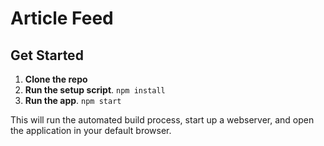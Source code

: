 # Article Feed

## Get Started

1. **Clone the repo**
2. **Run the setup script**. `npm install`
3. **Run the app**. `npm start`

This will run the automated build process, start up a webserver, and open the application in your default browser.
